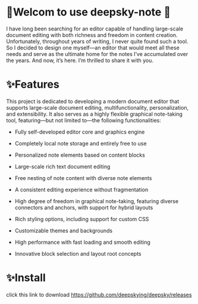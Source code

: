 # 👏Welcom to use deepsky-note 👏
I have long been searching for an editor capable of handling large-scale document editing with both richness and freedom in content creation. Unfortunately, throughout years of writing, I never quite found such a tool. So I decided to design one myself—an editor that would meet all these needs and serve as the ultimate home for the notes I’ve accumulated over the years.
And now, it’s here. I’m thrilled to share it with you.

# ✨Features
This project is dedicated to developing a modern document editor that supports large-scale document editing, multifunctionality, personalization, and extensibility. It also serves as a highly flexible graphical note-taking tool, featuring—but not limited to—the following functionalities:

- Fully self-developed editor core and graphics engine

- Completely local note storage and entirely free to use

- Personalized note elements based on content blocks

- Large-scale rich text document editing

- Free nesting of note content with diverse note elements

- A consistent editing experience without fragmentation

- High degree of freedom in graphical note-taking, featuring diverse connectors and anchors, with support for hybrid layouts

- Rich styling options, including support for custom CSS

- Customizable themes and backgrounds

- High performance with fast loading and smooth editing

- Innovative block selection and layout root concepts

# ✨Install
click this link to download 
https://github.com/deepskying/deepsky/releases​

